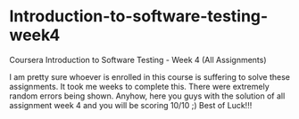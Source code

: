 # Introduction-to-software-testing-week4
Coursera Introduction to Software Testing - Week 4 (All Assignments)

I am pretty sure whoever is enrolled in this course is suffering to solve these assignments. It took me weeks to complete this. There were extremely random errors being shown.
Anyhow, here you guys with the solution of all assignment week 4 and you will be scoring 10/10 ;)
Best of Luck!!!
